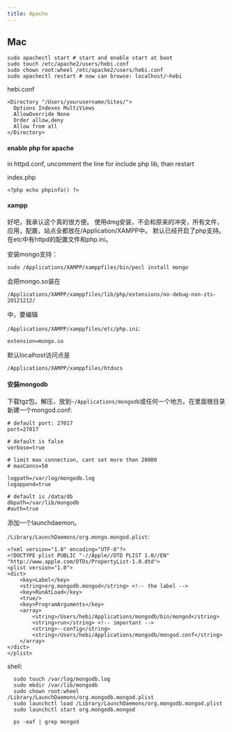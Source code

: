 ```yaml
---
title: Apache
---
```


## Mac

```
sudo apachectl start # start and enable start at boot
sudo touch /etc/apache2/users/hebi.conf
sudo chown root:wheel /etc/apache2/users/hebi.conf
sudo apachectl restart # now can browse: localhost/~hebi
```

hebi.conf

```
<Directory "/Users/yourusername/Sites/">
  Options Indexes MultiViews
  AllowOverride None
  Order allow,deny
  Allow from all
</Directory>
```

#### enable php for apache
in httpd.conf, uncomment the line for include php lib, than restart

index.php

```
<?php echo phpinfo() ?>
```

#### xampp
好吧，我承认这个真的很方便。
使用dmg安装，不会和原来的冲突，所有文件，应用，配置，站点全都放在/Application/XAMPP中。
默认已经开启了php支持。在etc中有httpd的配置文件和php.ini。

安装mongo支持：

```
sudo /Applications/XAMPP/xamppfiles/bin/pecl install mongo
```

会把mongo.so装在

`/Applications/XAMPP/xamppfiles/lib/php/extensions/no-debug-non-zts-20121212/`

中，要编辑

`/Applications/XAMPP/xamppfiles/etc/php.ini`:

```
extension=mongo.so
```

默认localhost访问点是

`/Applications/XAMPP/xamppfiles/htdocs`

#### 安装mongodb
下载tgz包，解压，放到`~/Applications/mongodb`或任何一个地方。在里面根目录新建一个mongod.conf:

```
# default port: 27017
port=27017

# default is false
verbose=true

# limit max connection, cant set more than 20000
# maxConns=50

logpath=/var/log/mongodb.log
logappend=true

# default is /data/db
dbpath=/var/lib/mongodb
#auth=true
```

添加一个launchdaemon。

`/Library/LaunchDaemons/org.mongo.mongod.plist`:

```
<?xml version="1.0" encoding="UTF-8"?>
<!DOCTYPE plist PUBLIC "-//Apple//DTD PLIST 1.0//EN" "http://www.apple.com/DTDs/PropertyList-1.0.dtd">
<plist version="1.0">
<dict>
    <key>Label</key>
    <string>org.mongodb.mongod</string> <!-- the label -->
    <key>RunAtLoad</key>
    <true/>
    <key>ProgramArguments</key>
    <array>
        <string>/Users/hebi/Applications/mongodb/bin/mongod</string>
        <string>run</string> <!-- important -->
        <string>--config</string>
        <string>/Users/hebi/Applications/mongodb/mongod.conf</string>
    </array>
</dict>
</plist>
```

shell:

```
  sudo touch /var/log/mongodb.log
  sudo mkdir /var/lib/mongodb
  sudo chown root:wheel /Library/LaunchDaemons/org.mongodb.mongod.plist
  sudo launchctl load /Library/LaunchDaemons/org.mongodb.mongod.plist
  sudo launchctl start org.mongodb.mongod

  ps -eaf | grep mongod
```
